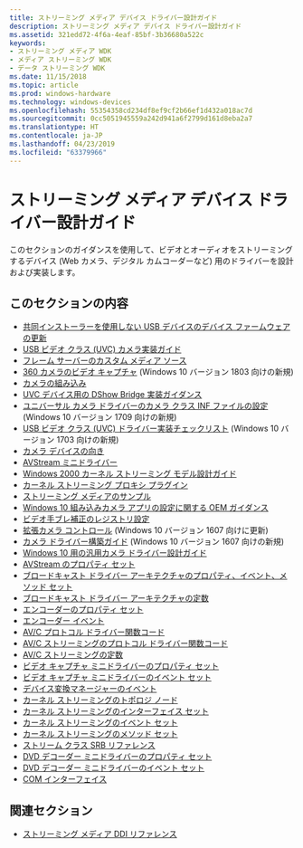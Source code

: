 ```yaml
---
title: ストリーミング メディア デバイス ドライバー設計ガイド
description: ストリーミング メディア デバイス ドライバー設計ガイド
ms.assetid: 321edd72-4f6a-4eaf-85bf-3b36680a522c
keywords:
- ストリーミング メディア WDK
- メディア ストリーミング WDK
- データ ストリーミング WDK
ms.date: 11/15/2018
ms.topic: article
ms.prod: windows-hardware
ms.technology: windows-devices
ms.openlocfilehash: 55354358cd234df8ef9cf2b66ef1d432a018ac7d
ms.sourcegitcommit: 0cc5051945559a242d941a6f2799d161d8eba2a7
ms.translationtype: HT
ms.contentlocale: ja-JP
ms.lasthandoff: 04/23/2019
ms.locfileid: "63379966"
---
```

# <a name="streaming-media-device-driver-design-guide"></a>ストリーミング メディア デバイス ドライバー設計ガイド

このセクションのガイダンスを使用して、ビデオとオーディオをストリーミングするデバイス (Web カメラ、デジタル カムコーダーなど) 用のドライバーを設計および実装します。

## <a name="in-this-section"></a>このセクションの内容

- [共同インストーラーを使用しない USB デバイスのデバイス ファームウェアの更新](device-firmware-update-for-usb-devices-without-using-a-co-installer.md)
- [USB ビデオ クラス (UVC) カメラ実装ガイド](uvc-camera-implementation-guide.md)
- [フレーム サーバーのカスタム メディア ソース](frame-server-custom-media-source.md)
- [360 カメラのビデオ キャプチャ](360-camera-video-capture.md) (Windows 10 バージョン 1803 向けの新規)
- [カメラの組み込み](camera-intrinsics.md)
- [UVC デバイス用の DShow Bridge 実装ガイダンス](dshow-bridge-implementation-guidance-for-usb-video-class-devices.md)
- [ユニバーサル カメラ ドライバーのカメラ クラス INF ファイルの設定](camera-driver-inf-file-class-setting.md) (Windows 10 バージョン 1709 向けの新規)
- [USB ビデオ クラス (UVC) ドライバー実装チェックリスト](uvc-driver-implementation-checklist.md) (Windows 10 バージョン 1703 向けの新規)
- [カメラ デバイスの向き](camera-device-orientation.md)
- [AVStream ミニドライバー](avstream-minidrivers-design-guide.md)
- [Windows 2000 カーネル ストリーミング モデル設計ガイド](windows-2000-kernel-streaming-model-design-guide.md)
- [カーネル ストリーミング プロキシ プラグイン](kernel-streaming-proxy-plug-ins-design-guide.md)
- [ストリーミング メディアのサンプル](streaming-media-samples.md)
- [Windows 10 組み込みカメラ アプリの設定に関する OEM ガイダンス](oem-guidance-on-settings-for-the-windows-10-in-box-camera-app.md)
- [ビデオ手ブレ補正のレジストリ設定](oem-guidance-on-registry-keys-for-video-stabilization.md)
- [拡張カメラ コントロール](standardized-extended-controls-.md) (Windows 10 バージョン 1607 向けに更新)
- [カメラ ドライバー構築ガイド](windows-hello-camera-driver-bring-up-guide.md) (Windows 10 バージョン 1607 向けの新規)
- [Windows 10 用の汎用カメラ ドライバー設計ガイド](windows-10-technical-preview-camera-drivers-design-guide.md)
- [AVStream のプロパティ セット](avstream-property-sets.md)
- [ブロードキャスト ドライバー アーキテクチャのプロパティ、イベント、メソッド セット](broadcast-driver-architecture-property--event--and-method-sets.md)
- [ブロードキャスト ドライバー アーキテクチャの定数](broadcast-driver-architecture-constants.md)
- [エンコーダーのプロパティ セット](encoder-property-sets.md)
- [エンコーダー イベント](encoder-events.md)
- [AV/C プロトコル ドライバー関数コード](av-c-protocol-driver-function-codes.md)
- [AV/C ストリーミングのプロトコル ドライバー関数コード](av-c-streaming-protocol-driver-function-codes.md)
- [AV/C ストリーミングの定数](av-c-streaming-constants.md)
- [ビデオ キャプチャ ミニドライバーのプロパティ セット](video-capture-minidriver-property-sets.md)
- [ビデオ キャプチャ ミニドライバーのイベント セット](video-capture-minidriver-event-sets.md)
- [デバイス変換マネージャーのイベント](device-mft-events.md)
- [カーネル ストリーミングのトポロジ ノード](kernel-streaming-topology-nodes.md)
- [カーネル ストリーミングのインターフェイス セット](kernel-streaming-interface-sets.md)
- [カーネル ストリーミングのイベント セット](kernel-streaming-event-sets.md)
- [カーネル ストリーミングのメソッド セット](kernel-streaming-method-sets.md)
- [ストリーム クラス SRB リファレンス](stream-class-srb-reference.md)
- [DVD デコーダー ミニドライバーのプロパティ セット](dvd-decoder-minidriver-property-sets.md)
- [DVD デコーダー ミニドライバーのイベント セット](dvd-decoder-minidriver-event-sets.md)
- [COM インターフェイス](com-interfaces.md)

## <a name="related-sections"></a>関連セクション

- [ストリーミング メディア DDI リファレンス](https://docs.microsoft.com/windows-hardware/drivers/ddi/content/_stream)
